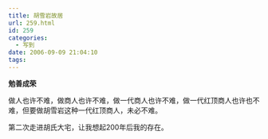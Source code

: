 ```yaml
---
title: 胡雪岩故居
url: 259.html
id: 259
categories:
  - 写到
date: 2006-09-09 21:04:10
tags:
---
```


**勉善成荣**

  
做人也许不难，做商人也许不难，做一代商人也许不难，做一代红顶商人也许也不难，但要做胡雪岩这种一代红顶商人，未必不难。  
  
第二次走进胡氏大宅，让我想起200年后我的存在。